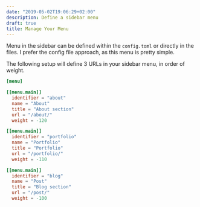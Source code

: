 ```yaml
---
date: "2019-05-02T19:06:29+02:00"
description: Define a sidebar menu
draft: true
title: Manage Your Menu
---
```


Menu in the sidebar can be defined within the `config.toml` or directly in the files.
I prefer the config file approach, as this menu is pretty simple.

<!--more-->

The following setup will define 3 URLs in your sidebar menu, in order of weight.

```TOML
[menu]

[[menu.main]]
  identifier = "about"
  name = "About"
  title = "About section"
  url = "/about/"
  weight = -120

[[menu.main]]
  identifier = "portfolio"
  name = "Portfolio"
  title = "Portfolio"
  url = "/portfolio/"
  weight = -110

[[menu.main]]
  identifier = "blog"
  name = "Post"
  title = "Blog section"
  url = "/post/"
  weight = -100

```